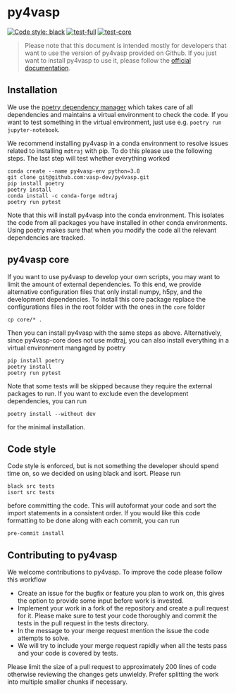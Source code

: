 # py4vasp

[![Code style: black](https://img.shields.io/badge/code%20style-black-000000.svg)](https://github.com/psf/black)
[![test-full](https://github.com/vasp-dev/py4vasp/actions/workflows/test_full.yml/badge.svg)](https://github.com/vasp-dev/py4vasp/actions/workflows/test_full.yml)
[![test-core](https://github.com/vasp-dev/py4vasp/actions/workflows/test_core.yml/badge.svg)](https://github.com/vasp-dev/py4vasp/actions/workflows/test_core.yml)

> Please note that this document is intended mostly for developers that want to use
> the version of py4vasp provided on Github. If you just want to install py4vasp to
> use it, please follow the [official documentation](https://vasp.at/py4vasp/latest).

## Installation

We use the [poetry dependency manager](https://python-poetry.org/) which takes care of
all dependencies and maintains a virtual environment to check the code. If you want to
test something in the virtual environment, just use e.g. `poetry run jupyter-notebook`.

We recommend installing py4vasp in a conda environment to resolve issues related to
installing `mdtraj` with pip. To do this please use the following steps. The last step
will test whether everything worked
~~~shell
conda create --name py4vasp-env python=3.8
git clone git@github.com:vasp-dev/py4vasp.git
pip install poetry
poetry install
conda install -c conda-forge mdtraj
poetry run pytest
~~~
Note that this will install py4vasp into the conda environment. This isolates the code
from all packages you have installed in other conda environments. Using poetry makes
sure that when you modify the code all the relevant dependencies are tracked.

## py4vasp core

If you want to use py4vasp to develop your own scripts, you may want to limit the amount
of external dependencies. To this end, we provide alternative configuration files that
only install numpy, h5py, and the development dependencies. To install this core package
replace the configurations files in the root folder with the ones in the `core` folder
~~~shell
cp core/* .
~~~
Then you can install py4vasp with the same steps as above. Alternatively, since
py4vasp-core does not use mdtraj, you can also install everything in a virtual environment
mangaged by poetry
~~~shell
pip install poetry
poetry install
poetry run pytest
~~~
Note that some tests will be skipped because they require the external packages to run.
If you want to exclude even the development dependencies, you can run
~~~shell
poetry install --without dev
~~~
for the minimal installation.

## Code style

Code style is enforced, but is not something the developer should spend time on, so we
decided on using black and isort. Please run
~~~shell
black src tests
isort src tests
~~~
before committing the code. This will autoformat your code and sort the import
statements in a consistent order. If you would like this code formatting to be done
along with each commit, you can run
~~~shell
pre-commit install
~~~

## Contributing to py4vasp

We welcome contributions to py4vasp. To improve the code please follow this workflow

* Create an issue for the bugfix or feature you plan to work on, this gives the option
  to provide some input before work is invested.
* Implement your work in a fork of the repository and create a pull request for it.
  Please make sure to test your code thoroughly and commit the tests in the pull
  request in the tests directory.
* In the message to your merge request mention the issue the code attempts to solve.
* We will try to include your merge request rapidly when all the tests pass and your
  code is covered by tests.

Please limit the size of a pull request to approximately 200 lines of code
otherwise reviewing the changes gets unwieldy. Prefer splitting the work into
multiple smaller chunks if necessary.

